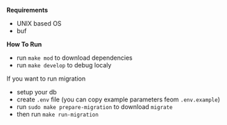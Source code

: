 **Requirements**
* UNIX based OS
* buf


**How To Run**
* run `make mod` to download dependencies
* run `make develop` to debug localy

If you want to run migration
* setup your db
* create `.env` file (you can copy example parameters feom `.env.example`)
* run `sudo make prepare-migration` to download `migrate`
* then run `make run-migration`